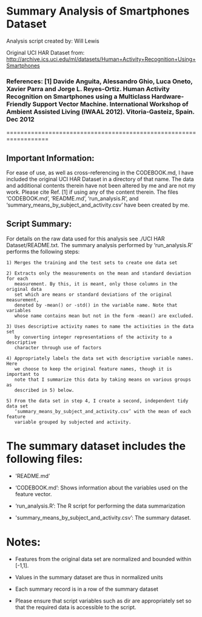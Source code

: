 
Summary Analysis of Smartphones Dataset
==================================================================
Analysis script created by: Will Lewis

Original UCI HAR Dataset from: http://archive.ics.uci.edu/ml/datasets/Human+Activity+Recognition+Using+Smartphones

### References: [1] Davide Anguita, Alessandro Ghio, Luca Oneto, Xavier Parra and Jorge L. Reyes-Ortiz. Human Activity Recognition on Smartphones using a Multiclass Hardware-Friendly Support Vector Machine. International Workshop of Ambient Assisted Living (IWAAL 2012). Vitoria-Gasteiz, Spain. Dec 2012
==================================================================
## Important Information:

For ease of use, as well as cross-referencing in the CODEBOOK.md, I have included the original UCI HAR Dataset in a directory of that name. The data and additional contents therein have not been altered by me and are not my work. Please cite Ref. [1] if using any of the content therein. The files ‘CODEBOOK.md’, ‘README.md’, ‘run_analysis.R’, and ‘summary_means_by_subject_and_activity.csv’ have been created by me.


## Script Summary:

For details on the raw data used for this analysis see ./UCI HAR Dataset/README.txt.
The summary analysis performed by ‘run_analysis.R’ performs the following steps:

	1) Merges the training and the test sets to create one data set

	2) Extracts only the measurements on the mean and standard deviation for each 
	   measurement. By this, it is meant, only those columns in the original data 
	   set which are means or standard deviations of the original measurement, 
	   denoted by -mean() or -std() in the variable name. Note that variables
	   whose name contains mean but not in the form -mean() are excluded.

	3) Uses descriptive activity names to name the activities in the data set
	   by converting integer representations of the activity to a descriptive 
	   character through use of factors

	4) Appropriately labels the data set with descriptive variable names. Here 
	   we choose to keep the original feature names, though it is important to 
	   note that I summarize this data by taking means on various groups as 
	   described in 5) below.

	5) From the data set in step 4, I create a second, independent tidy data set
	   ‘summary_means_by_subject_and_activity.csv’ with the mean of each feature
	   variable grouped by subjected and activity.


The summary dataset includes the following files:
=========================================

- 'README.md’

- ‘CODEBOOK.md’: Shows information about the variables used on the feature vector.

- ‘run_analysis.R’: The R script for performing the data summarization

- 'summary_means_by_subject_and_activity.csv’: The summary dataset.

Notes: 
======
- Features from the original data set are normalized and bounded within [-1,1].

- Values in the summary dataset are thus in normalized units

- Each summary record is in a row of the summary dataset

- Please ensure that script variables such as dir are appropriately set so that the 
  required data is accessible to the script.
